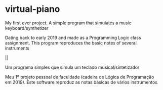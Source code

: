 # virtual-piano
My first ever project. A simple program that simulates a music keyboard/synthetizer <br>

Dating back to early 2019 and made as a Programming Logic class assignment. This program reproduces the basic notes of several instruments

||

Um programa simples que simula um teclado musical/sintetizador <br>

Meu 1º projeto pessoal de faculdade (cadeira de Lógica de Programação em 2019). Este software reproduz as notas básicas de vários instrumentos.
